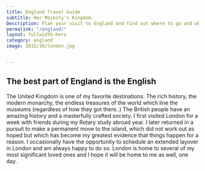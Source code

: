 ```yaml
---
title: England Travel Guide
subtitle: Her Majesty's Kingdom.
Description: Plan your visit to England and find out where to go and what to do in England. Read about itineraries, activities, places to stay and travel essentials...
permalink: "/england/"
layout: fullwidth-hero
category: england
image: 2015/10/london.jpg


---
```


## The best part of England is the English

The United Kingdom is one of my favorite destinations. The rich history, the modern monarchy, the endless treasures of the world which line the museums (regardless of how they got there..) The British people have an amazing history and a masterfully crafted society. I first visited London for a week with friends during my Rotary study abroad year. I later returned in a pursuit to make a permanent move to the island, which did not work out as hoped but which has become my greatest evidence that things happen for a reason. I occasionally have the opportunity to schedule an extended layover in London and am always happy to do so. London is home to several of my most significant loved ones and I hope it will be home to me as well, one day.
